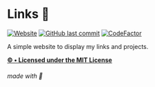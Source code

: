 # Links 🔗

[![Website](https://img.shields.io/website-up-down-green-red/http/inttter.github.io/links.svg)](https://inttter.github.io/links)
[![GitHub last commit](https://img.shields.io/github/last-commit/inttter/links.svg)](https://github.com/inttter/links)
[![CodeFactor](https://www.codefactor.io/repository/github/inttter/links/badge)](https://www.codefactor.io/repository/github/inttter/links)


A simple website to display my links and projects.

[**©️ • Licensed under the MIT License**](LICENSE)

###### made with 🥞